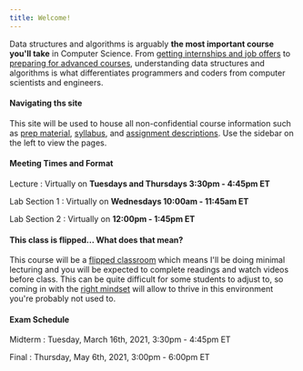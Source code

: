 ```yaml
---
title: Welcome!
---
```


Data structures and algorithms is arguably **the most important course you'll take** in Computer Science. From [getting internships and job offers](https://github.com/cassidoo/getting-a-gig) to [preparing for advanced courses](https://www.synergisticit.com/how-data-structures-and-algorithms-are-important-for-computer-science-graduates/), understanding data structures and algorithms is what differentiates programmers and coders from computer scientists and engineers.

#### Navigating ths site
This site will be used to house all non-confidential course information such as [prep material](/prep), [syllabus](/staff), and [assignment descriptions](/assignment-types). Use the sidebar on the left to view the pages.

#### Meeting Times and Format
Lecture
: Virtually on **Tuesdays and Thursdays 3:30pm - 4:45pm ET** 

Lab Section 1
: Virtually on **Wednesdays 10:00am - 11:45am ET**

Lab Section 2
: Virtually on **12:00pm - 1:45pm ET**

#### This class is **flipped**... What does that mean?
This course will be a [flipped classroom](/flipped) which means I'll be doing minimal lecturing and you will be expected to complete readings and watch videos before class. This can be quite difficult for some students to adjust to, so coming in with the [right mindset](/flipped#mindset) will allow to thrive in this environment you're probably not used to.

#### Exam Schedule
Midterm
: Tuesday, March 16th, 2021, 3:30pm - 4:45pm ET

Final
: Thursday, May 6th, 2021, 3:00pm - 6:00pm ET